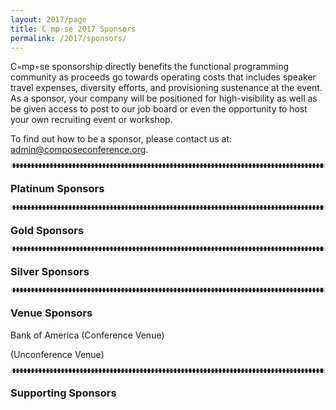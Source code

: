 ```yaml
---
layout: 2017/page
title: C◦mp◦se 2017 Sponsors
permalink: /2017/sponsors/
---
```


C◦mp◦se sponsorship directly benefits the functional programming community as proceeds go towards operating costs that includes speaker travel expenses, diversity efforts, and provisioning sustenance at the event. As a sponsor, your company will be positioned for high-visibility as well as be given access to post to our job board or even the opportunity to host your own recruiting event or workshop.

To find out how to be a sponsor, <!--please take a look at [this page](prospectus) for information. If you would like additional information on sponsorship, --> please contact us at: admin@composeconference.org.

<hr style="color: #ddd; border-color: #ddd; border-style:dotted">

<div class="row">
  <div class="col-lg-12 col-md-12 col-sm-12 col-xs-12">
      <h3>Platinum Sponsors</h3>
  </div>
  <div class="col-lg-6 col-md-6 col-sm-6 col-xs-6">
      <div class="panel panel-default">
          <div class="panel-heading"></div>
          <div class="panel-body centered">
          </div>
      </div>
      <p></p>
  </div>
  <div class="col-lg-6 col-md-6 col-sm-6 col-xs-6">
      <div class="panel panel-default">
          <div class="panel-heading"></div>
          <div class="panel-body centered">
          </div>
      </div>
      <p></p>
  </div>
</div>

<hr style="color: #ddd; border-color: #ddd; border-style:dotted">
  <div class="row">
      <div class="col-lg-12 col-md-12 col-sm-12 col-xs-12">
          <h3>Gold Sponsors</h3>
      </div>
      <div class="col-lg-6 col-md-6 col-sm-6 col-xs-6">
          <div class="panel panel-default">
              <div class="panel-heading"></div>
              <div class="panel-body">
                  <p class="text-center">
                  </p>
              </div>
          </div>
      </div>
      <div class="col-lg-6 col-md-6 col-sm-6 col-xs-6">
          <p></p>
      </div> 
  </div>
<hr style="color: #ddd; border-color: #ddd; border-style:dotted" />

<div class="row">
  <div class="col-lg-12 col-md-12 col-sm-12 col-xs-12">
      <h3>Silver Sponsors</h3>
  </div>
  <div class="col-lg-6 col-md-6 col-sm-6 col-xs-6">
      <div class="panel panel-default">
          <div class="panel-heading"></div>
          <div class="panel-body centered">
          </div>
      </div>
      <p></p>
  </div>
</div>

<hr style="color: #ddd; border-color: #ddd; border-style:dotted">

<div class="row">
  <div class="col-lg-12 col-md-12 col-sm-12 col-xs-12">
      <h3>Venue Sponsors</h3>
  </div>
  <div class="col-lg-6 col-md-6 col-sm-6 col-xs-6">
      <div class="panel panel-default">
          <div class="panel-heading">Bank of America (Conference Venue)</div>
          <div class="panel-body centered">
          </div>
      </div>
      <p></p>
  </div>
  <div class="col-lg-6 col-md-6 col-sm-6 col-xs-6">
      <div class="panel panel-default">
          <div class="panel-heading">(Unconference Venue)</div>
          <div class="panel-body centered">
          </div>
      </div>
      <p></p>
  </div>
</div>

<hr style="color: #ddd; border-color: #ddd; border-style:dotted">

<div class="row">
  <div class="col-lg-12 col-md-12 col-sm-12 col-xs-12">
      <h3>Supporting Sponsors</h3>
  </div>
  <div class="col-lg-6 col-md-6 col-sm-6 col-xs-6">
      <div class="panel panel-default">
          <div class="panel-heading"></div>
          <div class="panel-body centered">
          </div>
      </div>
      <p></p>
  </div>
</div>
